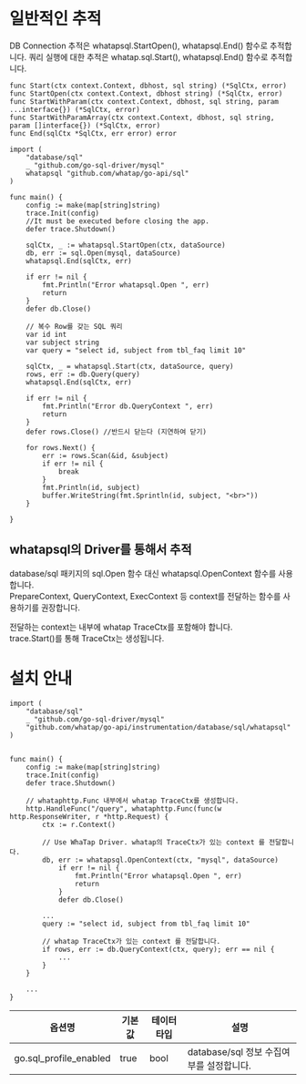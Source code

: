 
# 일반적인 추적

DB Connection 추적은 whatapsql.StartOpen(), whatapsql.End() 함수로 추적합니다. 
쿼리 실행에 대한 추적은 whatap.sql.Start(), whatapsql.End() 함수로 추적합니다. 

```
func Start(ctx context.Context, dbhost, sql string) (*SqlCtx, error) 
func StartOpen(ctx context.Context, dbhost string) (*SqlCtx, error)
func StartWithParam(ctx context.Context, dbhost, sql string, param ...interface{}) (*SqlCtx, error)
func StartWithParamArray(ctx context.Context, dbhost, sql string, param []interface{}) (*SqlCtx, error)
func End(sqlCtx *SqlCtx, err error) error 
```

```
import (
	"database/sql"
	_ "github.com/go-sql-driver/mysql"
    whatapsql "github.com/whatap/go-api/sql"
)

func main() {
    config := make(map[string]string)
    trace.Init(config)
	//It must be executed before closing the app.
	defer trace.Shutdown()
    
	sqlCtx, _ := whatapsql.StartOpen(ctx, dataSource)
	db, err := sql.Open(mysql, dataSource)
	whatapsql.End(sqlCtx, err)
	
	if err != nil {
		fmt.Println("Error whatapsql.Open ", err)
		return
	}
	defer db.Close()

	// 복수 Row를 갖는 SQL 쿼리
	var id int
	var subject string
	var query = "select id, subject from tbl_faq limit 10"
	
	sqlCtx, _ = whatapsql.Start(ctx, dataSource, query)
	rows, err := db.Query(query)
	whatapsql.End(sqlCtx, err)
	
	if err != nil {
		fmt.Println("Error db.QueryContext ", err)
		return
	}
	defer rows.Close() //반드시 닫는다 (지연하여 닫기)

	for rows.Next() {
		err := rows.Scan(&id, &subject)
		if err != nil {
			break
		}
		fmt.Println(id, subject)
		buffer.WriteString(fmt.Sprintln(id, subject, "<br>"))
	}
	
}        
```

## whatapsql의 Driver를 통해서 추적

database/sql 패키지의 sql.Open 함수 대신 whatapsql.OpenContext 함수를 사용합니다.  
PrepareContext, QueryContext, ExecContext 등 context를 전달하는 함수를 사용하기를 권장합니다. 

전달하는 context는 내부에 whatap TraceCtx를 포함해야 합니다.  
trace.Start()를 통해 TraceCtx는 생성됩니다.

# 설치 안내 

```
import (
	"database/sql"
    _ "github.com/go-sql-driver/mysql"
	"github.com/whatap/go-api/instrumentation/database/sql/whatapsql"
)


func main() {
    config := make(map[string]string)
    trace.Init(config)
    defer trace.Shutdown()
    
    // whataphttp.Func 내부에서 whatap TraceCtx를 생성합니다. 
    http.HandleFunc("/query", whataphttp.Func(func(w http.ResponseWriter, r *http.Request) {
        ctx := r.Context()
        
        // Use WhaTap Driver. whatap의 TraceCtx가 있는 context 를 전달합니다. 
        db, err := whatapsql.OpenContext(ctx, "mysql", dataSource)
	    	if err != nil {
	    		fmt.Println("Error whatapsql.Open ", err)
	    		return
	    	}
	    	defer db.Close()

	    ... 
	    query := "select id, subject from tbl_faq limit 10"
	    
	    // whatap TraceCtx가 있는 context 를 전달합니다. 
	    if rows, err := db.QueryContext(ctx, query); err == nil {
		    ...
		}
	}
	
	...
}
```

|옵션명| 기본값| 테이터타입| 설명|
|----|----|----|----|
|go.sql_profile_enabled|true|bool|database/sql 정보 수집여부를 설정합니다. |

